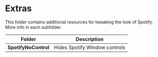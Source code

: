 # Extras

This folder contains additional resources for tweaking the look of
Spotify. More info in each subfolder.

| Folder      | Description |
| ----------- | ----------- |
| **SpotifyNoControl**      | Hides Spotify Window controls |
